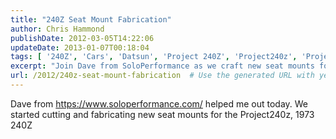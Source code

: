 ```yaml
---
title: "240Z Seat Mount Fabrication"
author: Chris Hammond
publishDate: 2012-03-05T14:22:06
updateDate: 2013-01-07T00:18:04
tags: [ '240Z', 'Cars', 'Datsun', 'Project 240Z', 'Project240z', 'Project240Zcom' ]
excerpt: "Join Dave from SoloPerformance as we craft new seat mounts for our ambitious Project240z, renovating a vintage 1973 240Z."
url: /2012/240z-seat-mount-fabrication  # Use the generated URL with year
---
```

<p>Dave from <a href="https://www.soloperformance.com/">https://www.soloperformance.com/</a> helped me out today. We started cutting and fabricating new seat mounts for the Project240z, 1973 240Z</p> <p><object width="425" height="350"><param name="movie" value="https://www.youtube.com/v/6yys3sbo1kA"></param><embed src="https://www.youtube.com/v/6yys3sbo1kA" type="application/x-shockwave-flash" width="425" height="350"></embed></object></p>

